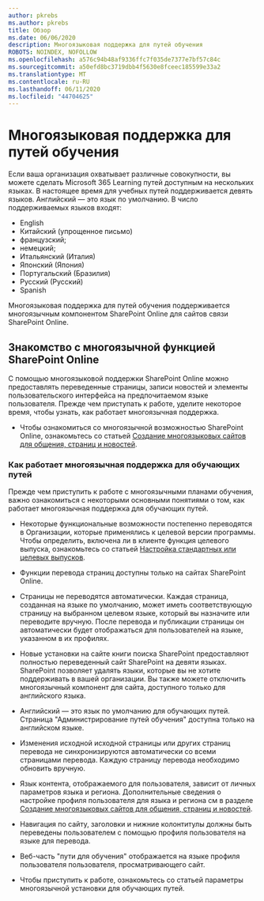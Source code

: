 ```yaml
---
author: pkrebs
ms.author: pkrebs
title: Обзор
ms.date: 06/06/2020
description: Многоязыковая поддержка для путей обучения
ROBOTS: NOINDEX, NOFOLLOW
ms.openlocfilehash: a576c94b48af9336ffc7f035de7377e7bf57c84c
ms.sourcegitcommit: a50efd8bc3719dbb4f5630e8fceec185599e33a2
ms.translationtype: MT
ms.contentlocale: ru-RU
ms.lasthandoff: 06/11/2020
ms.locfileid: "44704625"
---
```

# <a name="multilingual-support-for-learning-pathways"></a>Многоязыковая поддержка для путей обучения

Если ваша организация охватывает различные совокупности, вы можете сделать Microsoft 365 Learning путей доступным на нескольких языках. В настоящее время для учебных путей поддерживается девять языков. Английский — это язык по умолчанию. В число поддерживаемых языков входят:   

- English    
- Китайский (упрощенное письмо)
- французский;
- немецкий;
- Итальянский (Италия)
- Японский (Япония)
- Португальский (Бразилия)
- Русский (Русский)
- Spanish

Многоязыковая поддержка для путей обучения поддерживается многоязычным компонентом SharePoint Online для сайтов связи SharePoint Online.  

## <a name="get-familiar-with-the-sharepoint-online-multilingual-feature"></a>Знакомство с многоязычной функцией SharePoint Online
С помощью многоязыковой поддержки SharePoint Online можно предоставлять переведенные страницы, записи новостей и элементы пользовательского интерфейса на предпочитаемом языке пользователя. Прежде чем приступать к работе, уделите некоторое время, чтобы узнать, как работает многоязычная поддержка. 
- Чтобы ознакомиться со многоязычной возможностью SharePoint Online, ознакомьтесь со статьей [Создание многоязыковых сайтов для общения, страниц и новостей](https://support.office.com/en-us/article/2bb7d610-5453-41c6-a0e8-6f40b3ed750c). 

### <a name="how-multilingual-support-works-for-learning-pathways"></a>Как работает многоязычная поддержка для обучающих путей
Прежде чем приступить к работе с многоязычными планами обучения, важно ознакомиться с некоторыми основными понятиями о том, как работает многоязычная поддержка для обучающих путей. 

- Некоторые функциональные возможности постепенно переводятся в Организации, которые применялись к целевой версии программы. Чтобы определить, включена ли в клиенте функция целевого выпуска, ознакомьтесь со статьей [Настройка стандартных или целевых выпусков](https://support.office.com/en-us/article/3b3adfa4-1777-4ff0-b606-fb8732101f47). 
- Функции перевода страниц доступны только на сайтах SharePoint Online.
- Страницы не переводятся автоматически. Каждая страница, созданная на языке по умолчанию, может иметь соответствующую страницу на выбранном целевом языке, который вы назначите или переводите вручную. После перевода и публикации страницы он автоматически будет отображаться для пользователей на языке, указанном в их профилях.
- Новые установки на сайте книги поиска SharePoint предоставляют полностью переведенный сайт SharePoint на девяти языках. SharePoint позволяет удалять языки, которые вы не хотите поддерживать в вашей организации. Вы также можете отключить многоязычный компонент для сайта, доступного только для английского языка. 
- Английский — это язык по умолчанию для обучающих путей. Страница "Администрирование путей обучения" доступна только на английском языке. 
- Изменения исходной исходной страницы или других страниц перевода не синхронизируются автоматически со всеми страницами перевода. Каждую страницу перевода необходимо обновить вручную.
- Язык контента, отображаемого для пользователя, зависит от личных параметров языка и региона. Дополнительные сведения о настройке профиля пользователя для языка и региона см в разделе [Создание многоязыковых сайтов для общения, страниц и новостей](https://support.office.com/en-us/article/2bb7d610-5453-41c6-a0e8-6f40b3ed750c). 
- Навигация по сайту, заголовки и нижние колонтитулы должны быть переведены пользователем с помощью профиля пользователя на языке для перевода.
- Веб-часть "пути для обучения" отображается на языке профиля пользователя пользователя, просматривающего сайт. 

- Чтобы приступить к работе, ознакомьтесь со статьей параметры многоязычной установки для обучающих путей. 